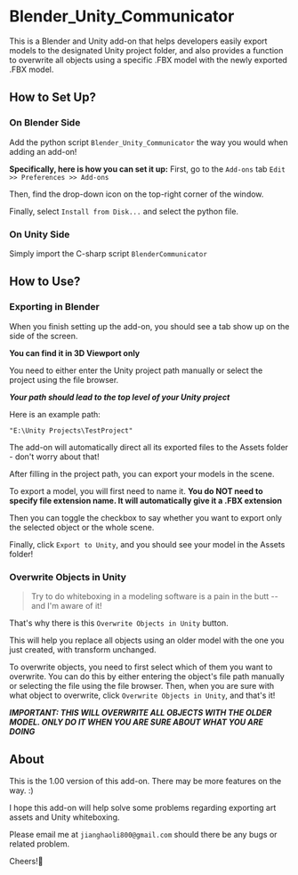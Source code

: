 # Blender_Unity_Communicator
This is a Blender and Unity add-on that helps developers easily export models to the designated Unity project folder, and also provides a function to overwrite all objects using a specific .FBX model with the newly exported .FBX model.

## How to Set Up?
### On Blender Side
Add the python script `Blender_Unity_Communicator` the way you would when adding an add-on!

**Specifically, here is how you can set it up:**
First, go to the `Add-ons` tab
`Edit >> Preferences >> Add-ons`

Then, find the drop-down icon on the top-right corner of the window.

Finally, select `Install from Disk...` and select the python file.

### On Unity Side
Simply import the C-sharp script `BlenderCommunicator`

## How to Use?
### Exporting in Blender
When you finish setting up the add-on, you should see a tab show up on the side of the screen. 

**You can find it in __3D Viewport__ only**

You need to either enter the Unity project path manually or select the project using the file browser.

***Your path should lead to the top level of your Unity project***

Here is an example path:

`"E:\Unity Projects\TestProject"`

The add-on will automatically direct all its exported files to the Assets folder - don't worry about that!

After filling in the project path, you can export your models in the scene.

To export a model, you will first need to name it. **You do __NOT__ need to specify file extension name. It will automatically give it a .FBX extension**

Then you can toggle the checkbox to say whether you want to export only the selected object or the whole scene.

Finally, click `Export to Unity`, and you should see your model in the Assets folder!

### Overwrite Objects in Unity
> Try to do whiteboxing in a modeling software is a pain in the butt -- and I'm aware of it!

That's why there is this `Overwrite Objects in Unity` button.

This will help you replace all objects using an older model with the one you just created, with transform unchanged.

To overwrite objects, you need to first select which of them you want to overwrite.
You can do this by either entering the object's file path manually or selecting the file using the file browser.
Then, when you are sure with what object to overwrite, click `Overwrite Objects in Unity`, and that's it!

***IMPORTANT: THIS WILL OVERWRITE ALL OBJECTS WITH THE OLDER MODEL. ONLY DO IT WHEN YOU ARE SURE ABOUT WHAT YOU ARE DOING***

## About
This is the 1.00 version of this add-on. There may be more features on the way. :)

I hope this add-on will help solve some problems regarding exporting art assets and Unity whiteboxing.

Please email me at `jianghaoli800@gmail.com` should there be any bugs or related problem.

Cheers!🍺



